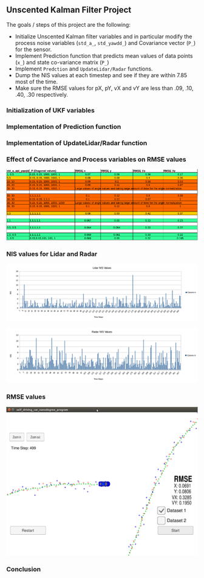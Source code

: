 ## Unscented Kalman Filter Project

The goals / steps of this project are the following:
* Initialize Unscented Kalman filter variables and in particular modify the process noise variables (`std_a_`, `std_yawdd_`) and  Covariance vector
 (`P_`) for the sensor.
* Implement Prediction function that predicts mean values of data points (`x_`) and state co-variance matrix (`P_`)
* Implement `Predction` and `UpdateLidar/Radar` functions.
* Dump the NIS values at each timestep and see if they are within 7.85 most of the time.
* Make sure the RMSE values for pX, pY, vX and vY are less than .09, .10, .40, .30 respectively.


[//]: # (Image References)

[image1]: ./images/lidar_nis_plot.png "NIS values for Lidar Data"
[image2]: ./images/radar_nis_plot.png "NIS values for Radar Data"
[image3]: ./images/rmse_P_noise.png "RMSE values based on Covariance & Process variables"
[image4]: ./images/rmse_in_simulator.png "RMSE values"

### Initialization of UKF variables

### Implementation of Prediction function

### Implementation of UpdateLidar/Radar function

### Effect of Covariance and Process variables on RMSE values

![RMSE values based on Covariance & Process variables][image3]

### NIS values for Lidar and Radar

![NIS values for Lidar Data][image1]

![NIS values for Radar Data][image2]

### RMSE values

![RMSE values ][image4]

### Conclusion
